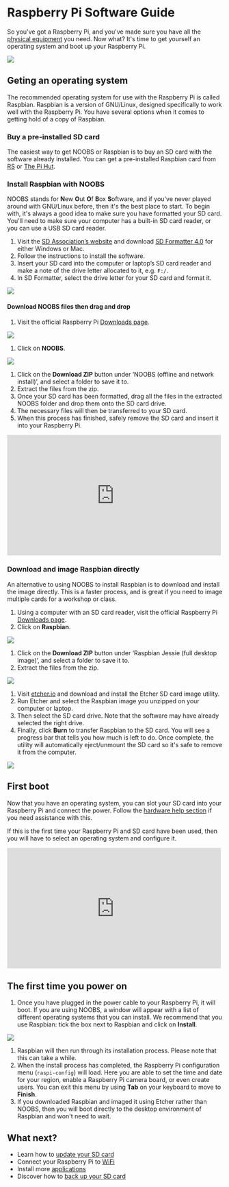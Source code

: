# Raspberry Pi Software Guide

So you've got a Raspberry Pi, and you've made sure you have all the [physical equipment](https://www.raspberrypi.org/learning/hardware-guide) you need. Now what? It's time to get yourself an operating system and boot up your Raspberry Pi. 

![](images/all-the-things.png)

## Geting an operating system

The recommended operating system for use with the Raspberry Pi is called Raspbian. Raspbian is a version of GNU/Linux, designed specifically to work well with the Raspberry Pi. You have several options when it comes to getting hold of a copy of Raspbian.

### Buy a pre-installed SD card

The easiest way to get NOOBS or Raspbian is to buy an SD card with the software already installed. You can get a pre-installed Raspbian card from [RS](http://uk.rs-online.com/web/c/computing-peripherals/data-storage-memory/secure-digital-cards/?searchTerm=noobs) or [The Pi Hut](https://thepihut.com/products/raspbian-preinstalled-sd-card).

### Install Raspbian with NOOBS

NOOBS stands for **N**ew **O**ut **O**f **B**ox **S**oftware, and if you've never played around with GNU/Linux before, then it's the best place to start. To begin with, it's always a good idea to make sure you have formatted your SD card. You'll need to make sure your computer has a built-in SD card reader, or you can use a USB SD card reader.

1. Visit the [SD Association’s website](http://www.sdcard.org/) and download [SD Formatter 4.0](https://www.sdcard.org/downloads/formatter_4/index.html) for either Windows or Mac.
1. Follow the instructions to install the software.
1. Insert your SD card into the computer or laptop’s SD card reader and make a note of the drive letter allocated to it, e.g. `F:/`.
1. In SD Formatter, select the drive letter for your SD card and format it.

![](images/SD-Formatter.jpg)

#### Download NOOBS files then drag and drop

1. Visit the official Raspberry Pi [Downloads page](http://www.raspberrypi.org/downloads/).

  ![](images/siteHome.png)

1. Click on **NOOBS**.

  ![](images/noobs1.png)

1. Click on the **Download ZIP** button under ‘NOOBS (offline and network install)’, and select a folder to save it to.
1. Extract the files from the zip.
1. Once your SD card has been formatted, drag all the files in the extracted NOOBS folder and drop them onto the SD card drive.
1. The necessary files will then be transferred to your SD card.
1. When this process has finished, safely remove the SD card and insert it into your Raspberry Pi.

<iframe src="https://player.vimeo.com/video/90518800" width="500" height="281" frameborder="0" webkitallowfullscreen mozallowfullscreen allowfullscreen></iframe>
<p></p>

### Download and image Raspbian directly

An alternative to using NOOBS to install Raspbian is to download and install the image directly. This is a faster process, and is great if you need to image multiple cards for a workshop or class.

1. Using a computer with an SD card reader, visit the official Raspberry Pi [Downloads page](http://www.raspberrypi.org/downloads/).
1. Click on **Raspbian**.

  ![](images/noobs1.png)

1. Click on the **Download ZIP** button under ‘Raspbian Jessie (full desktop image)’, and select a folder to save it to.
1. Extract the files from the zip.

  ![](images/noobs2.png)

1. Visit [etcher.io](http://www.etcher.io/) and download and install the Etcher SD card image utility.
1. Run Etcher and select the Raspbian image you unzipped on your computer or laptop.
1. Then select the SD card drive. Note that the software may have already selected the right drive.
1. Finally, click **Burn** to transfer Raspbian to the SD card. You will see a progress bar that tells you how much is left to do. Once complete, the utility will automatically eject/unmount the SD card so it's safe to remove it from the computer.

  ![](images/etcher.gif)


## First boot

Now that you have an operating system, you can slot your SD card into your Raspberry Pi and connect the power. Follow the [hardware help section](https://www.raspberrypi.org/learning/hardware-guide) if you need assistance with this.

If this is the first time your Raspberry Pi and SD card have been used, then you will have to select an operating system and configure it.

<iframe src="https://player.vimeo.com/video/91631396" width="500" height="281" frameborder="0" webkitallowfullscreen mozallowfullscreen allowfullscreen></iframe>

## The first time you power on

1. Once you have plugged in the power cable to your Raspberry Pi, it will boot. If you are using NOOBS, a window will appear with a list of different operating systems that you can install. We recommend that you use Raspbian: tick the box next to Raspbian and click on **Install**.

  ![](images/noobs.png)

1. Raspbian will then run through its installation process. Please note that this can take a while.
1. When the install process has completed, the Raspberry Pi configuration menu (`raspi-config`) will load. Here you are able to set the time and date for your region, enable a Raspberry Pi camera board, or even create users. You can exit this menu by using **Tab** on your keyboard to move to **Finish**.
1. If you downloaded Raspbian and imaged it using Etcher rather than NOOBS, then you will boot directly to the desktop environment of Raspbian and won't need to wait.

## What next?

- Learn how to [update your SD card](update-sd-card.md)
- Connect your Raspberry Pi to [WiFi](wifi.md)
- Install more [applications](install-apps.md)
- Discover how to [back up your SD card](backup.md)

